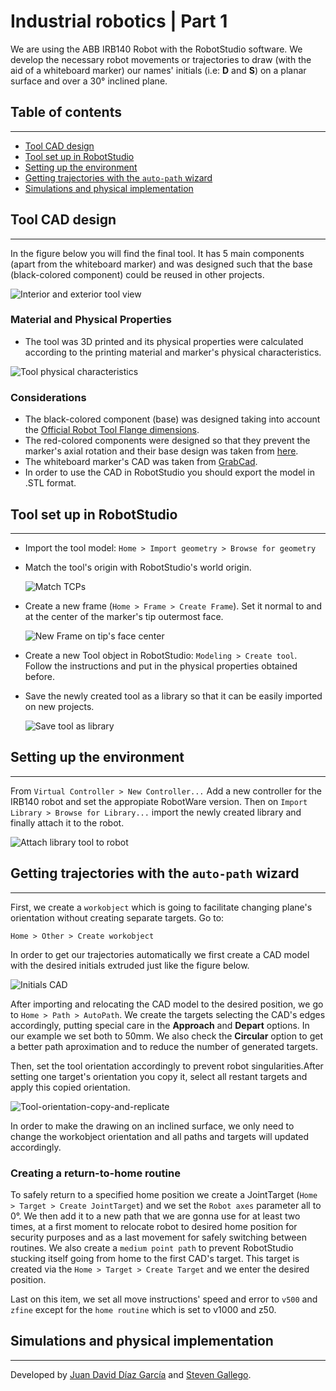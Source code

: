 # Industrial robotics | Part 1

We are using the ABB IRB140 Robot with the RobotStudio software. We develop the necessary robot movements or trajectories to draw (with the aid of a whiteboard marker) our names' initials (i.e: **D** and **S**) on a planar surface and over a 30° inclined plane.

## Table of contents
___
- [Tool CAD design](#tool-cad-design)
- [Tool set up in RobotStudio](#tool-set-up-in-robotstudio)
- [Setting up the environment](#setting-up-the-environment)
- [Getting trajectories with the `auto-path` wizard](#getting-trajectories-with-the-auto-path-wizard)
- [Simulations and physical implementation](#simulations-and-physical-implementation)

## Tool CAD design
___
In the figure below you will find the final tool. It has 5 main components (apart from the whiteboard marker) and was designed such that the base (black-colored component) could be reused in other projects.

![Interior and exterior tool view](/lab1/images/in-out-tool-view.png)

### Material and Physical Properties

 - The tool was 3D printed and its physical properties were calculated according to the printing material and marker's physical characteristics.

 ![Tool physical characteristics](/lab1/images/tool-physical-characteristics.png)

### Considerations
 - The black-colored component (base) was designed taking into account the [Official Robot Tool Flange dimensions](https://library.e.abb.com/public/a7121292272d40a9992a50745fdaa3b2/3HAC041346%20PS%20IRB%20140-en.pdf).
 - The red-colored components were designed so that they prevent the marker's axial rotation and their base design was taken from [here](https://github.com/ariasAleia/RobotStudio_Robotics_Lab4#guide).
 - The whiteboard marker's CAD was taken from [GrabCad](https://grabcad.com/library/expo-marker-1).
- In order to use the CAD in RobotStudio you should export the model in .STL format.
## Tool set up in RobotStudio 
___
 - Import the tool model: `Home > Import geometry > Browse for geometry `
 - Match the tool's origin with RobotStudio's world origin.

    ![Match TCPs](/lab1/images/match_TCPs.png)

- Create a new frame (`Home > Frame > Create Frame`). Set it normal to and at the center of the marker's tip outermost face.
    
    ![New Frame on tip's face center](/lab1/images/new-frame-tip-center.png)
- Create a new Tool object in RobotStudio: `Modeling > Create tool`. Follow the instructions and put in the physical properties obtained before.
- Save the newly created tool as a library so that it can be easily imported on new projects.

    ![Save tool as library](/lab1/images/save-as-library.png)

## Setting up the environment
___
From `Virtual Controller > New Controller...` Add a new controller for the IRB140 robot and set the appropiate RobotWare version. Then on `Import Library > Browse for Library...` import the newly created library and finally attach it to the robot.

![Attach library tool to robot](/lab1/images/attach-library-tool-to-robot.png)


## Getting trajectories with the `auto-path` wizard
___

First, we create a `workobject` which is going to facilitate changing plane's orientation without creating separate targets. Go to:

``` Home > Other > Create workobject ```

In order to get our trajectories automatically we first create a CAD model with the desired initials extruded just like the figure below.

![Initials CAD](/lab1/images/initials-cad.png)

After importing and relocating the CAD model to the desired position, we go to `Home > Path > AutoPath`. We create the targets selecting the CAD's edges accordingly, putting special care in the **Approach** and **Depart** options. In our example we set both to 50mm. We also check the **Circular** option to get a better path aproximation and to reduce the number of generated targets.


Then, set the tool orientation accordingly to prevent robot singularities.After setting one target's orientation you copy it, select all restant targets and apply this copied orientation.

![Tool-orientation-copy-and-replicate](/lab1/images/tool-position-copu.png)

In order to make the drawing on an inclined surface, we only need to change the workobject orientation and all paths and targets will updated accordingly.

### Creating a return-to-home routine

To safely return to a specified home position we create a JointTarget (`Home > Target > Create JointTarget`) and we set the `Robot axes` parameter all to $0°$. We then add it to a new path that we are gonna use for at least two times, at a first moment to relocate robot to desired home position for security purposes and as a last movement for safely switching between routines. We also create a `medium point path` to prevent RobotStudio stucking itself going from home to the first CAD's target. This target is created via the `Home > Target > Create Target` and we enter the desired position.

Last on this item, we set all move instructions' speed and error to `v500` and `zfine` except for the `home routine` which is set to v1000 and z50.


## Simulations and physical implementation
___

Developed by
[Juan David Díaz García](https://github.com/D4vidDG) and [Steven Gallego](https://github.com/jhairssteven).
